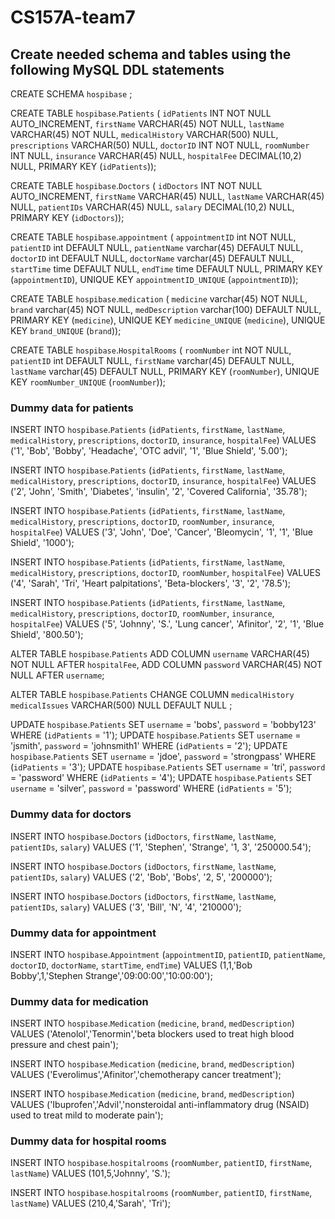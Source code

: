 # CS157A-team7

## Create needed schema and tables using the following MySQL DDL statements

CREATE SCHEMA `hospibase` ;

CREATE TABLE `hospibase`.`Patients` (
  `idPatients` INT NOT NULL AUTO_INCREMENT,
  `firstName` VARCHAR(45) NOT NULL,
  `lastName` VARCHAR(45) NOT NULL,
  `medicalHistory` VARCHAR(500) NULL,
  `prescriptions` VARCHAR(50) NULL,
  `doctorID` INT NOT NULL,
  `roomNumber` INT NULL,
  `insurance` VARCHAR(45) NULL,
  `hospitalFee` DECIMAL(10,2) NULL,
  PRIMARY KEY (`idPatients`));

CREATE TABLE `hospibase`.`Doctors` (
  `idDoctors` INT NOT NULL AUTO_INCREMENT,
  `firstName` VARCHAR(45) NULL,
  `lastName` VARCHAR(45) NULL,
  `patientIDs` VARCHAR(45) NULL,
  `salary` DECIMAL(10,2) NULL,
  PRIMARY KEY (`idDoctors`));

CREATE TABLE `hospibase`.`appointment` (
  `appointmentID` int NOT NULL,
  `patientID` int DEFAULT NULL,
  `patientName` varchar(45) DEFAULT NULL,
  `doctorID` int DEFAULT NULL,
  `doctorName` varchar(45) DEFAULT NULL,
  `startTime` time DEFAULT NULL,
  `endTime` time DEFAULT NULL,
  PRIMARY KEY (`appointmentID`),
  UNIQUE KEY `appointmentID_UNIQUE` (`appointmentID`));  
  
 CREATE TABLE `hospibase`.`medication` (
  `medicine` varchar(45) NOT NULL,
  `brand` varchar(45) NOT NULL,
  `medDescription` varchar(100) DEFAULT NULL,
  PRIMARY KEY (`medicine`),
  UNIQUE KEY `medicine_UNIQUE` (`medicine`),
  UNIQUE KEY `brand_UNIQUE` (`brand`));
  
 CREATE TABLE `hospibase`.`HospitalRooms` (
  `roomNumber` int NOT NULL,
  `patientID` int DEFAULT NULL,
  `firstName` varchar(45) DEFAULT NULL,
  `lastName` varchar(45) DEFAULT NULL,
  PRIMARY KEY (`roomNumber`),
  UNIQUE KEY `roomNumber_UNIQUE` (`roomNumber`));


  ### Dummy data for patients 
INSERT INTO `hospibase`.`Patients` (`idPatients`, `firstName`, `lastName`, `medicalHistory`, `prescriptions`, `doctorID`, `insurance`, `hospitalFee`) VALUES ('1', 'Bob', 'Bobby', 'Headache', 'OTC advil', '1', 'Blue Shield', '5.00');

INSERT INTO `hospibase`.`Patients` (`idPatients`, `firstName`, `lastName`, `medicalHistory`, `prescriptions`, `doctorID`, `insurance`, `hospitalFee`) VALUES ('2', 'John', 'Smith', 'Diabetes', 'insulin', '2', 'Covered California', '35.78');

INSERT INTO `hospibase`.`Patients` (`idPatients`, `firstName`, `lastName`, `medicalHistory`, `prescriptions`, `doctorID`, `roomNumber`, `insurance`, `hospitalFee`) VALUES ('3', 'John', 'Doe', 'Cancer', 'Bleomycin', '1', '1', 'Blue Shield', '1000');

INSERT INTO `hospibase`.`Patients` (`idPatients`, `firstName`, `lastName`, `medicalHistory`, `prescriptions`, `doctorID`, `roomNumber`, `hospitalFee`) VALUES ('4', 'Sarah', 'Tri', 'Heart palpitations', 'Beta-blockers', '3', '2', '78.5');

INSERT INTO `hospibase`.`Patients` (`idPatients`, `firstName`, `lastName`, `medicalHistory`, `prescriptions`, `doctorID`, `roomNumber`, `insurance`, `hospitalFee`) VALUES ('5', 'Johnny', 'S.', 'Lung cancer', 'Afinitor', '2', '1', 'Blue Shield', '800.50');

ALTER TABLE `hospibase`.`Patients` 
ADD COLUMN `username` VARCHAR(45) NOT NULL AFTER `hospitalFee`,
ADD COLUMN `password` VARCHAR(45) NOT NULL AFTER `username`;

ALTER TABLE `hospibase`.`Patients` 
CHANGE COLUMN `medicalHistory` `medicalIssues` VARCHAR(500) NULL DEFAULT NULL ;

UPDATE `hospibase`.`Patients` SET `username` = 'bobs', `password` = 'bobby123' WHERE (`idPatients` = '1');
UPDATE `hospibase`.`Patients` SET `username` = 'jsmith', `password` = 'johnsmith1' WHERE (`idPatients` = '2');
UPDATE `hospibase`.`Patients` SET `username` = 'jdoe', `password` = 'strongpass' WHERE (`idPatients` = '3');
UPDATE `hospibase`.`Patients` SET `username` = 'tri', `password` = 'password' WHERE (`idPatients` = '4');
UPDATE `hospibase`.`Patients` SET `username` = 'silver', `password` = 'password' WHERE (`idPatients` = '5');


  ### Dummy data for doctors
INSERT INTO `hospibase`.`Doctors` (`idDoctors`, `firstName`, `lastName`, `patientIDs`, `salary`) VALUES ('1', 'Stephen', 'Strange', '1, 3', '250000.54');

INSERT INTO `hospibase`.`Doctors` (`idDoctors`, `firstName`, `lastName`, `patientIDs`, `salary`) VALUES ('2', 'Bob', 'Bobs', '2, 5', '200000');

INSERT INTO `hospibase`.`Doctors` (`idDoctors`, `firstName`, `lastName`, `patientIDs`, `salary`) VALUES ('3', 'Bill', 'N', '4', '210000');

  ### Dummy data for appointment
INSERT INTO `hospibase`.`Appointment` (`appointmentID`, `patientID`, `patientName`, `doctorID`, `doctorName`, `startTime`, `endTime`) VALUES (1,1,'Bob Bobby',1,'Stephen Strange','09:00:00','10:00:00');

  ### Dummy data for medication
INSERT INTO `hospibase`.`Medication` (`medicine`, `brand`, `medDescription`) VALUES ('Atenolol','Tenormin','beta blockers used to treat high blood pressure and chest pain');

INSERT INTO `hospibase`.`Medication` (`medicine`, `brand`, `medDescription`) VALUES ('Everolimus','Afinitor','chemotherapy cancer treatment');

INSERT INTO `hospibase`.`Medication` (`medicine`, `brand`, `medDescription`) VALUES ('Ibuprofen','Advil','nonsteroidal anti-inflammatory drug (NSAID) used to treat mild to moderate pain');


  ### Dummy data for hospital rooms
INSERT INTO `hospibase`.`hospitalrooms` (`roomNumber`, `patientID`, `firstName`, `lastName`) VALUES (101,5,'Johnny', 'S.');

INSERT INTO `hospibase`.`hospitalrooms` (`roomNumber`, `patientID`, `firstName`, `lastName`) VALUES (210,4,'Sarah', 'Tri');





